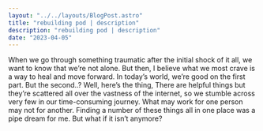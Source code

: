 ```yaml
---
layout: "../../layouts/BlogPost.astro"
title: "rebuilding pod | description"
description: "rebuilding pod | description"
date: "2023-04-05"
---
```


When we go through something traumatic after the initial shock of it all, we want to know that we’re not alone. But then, I believe what we most crave is a way to heal and move forward. 
In today’s world, we’re good on the first part. But the second..? Well, here’s the thing, 
There are helpful things but they’re scattered all over the vastness of the internet, so we stumble across very few in our time-consuming journey. 
What may work for one person may not for another.
Finding a number of these things all in one place was a pipe dream for me.
But what if it isn’t anymore?
